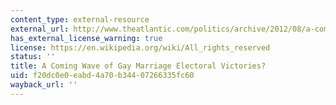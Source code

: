 ```yaml
---
content_type: external-resource
external_url: http://www.theatlantic.com/politics/archive/2012/08/a-coming-wave-of-gay-marriage-electoral-victories/260787/
has_external_license_warning: true
license: https://en.wikipedia.org/wiki/All_rights_reserved
status: ''
title: A Coming Wave of Gay Marriage Electoral Victories?
uid: f20dc0e0-eabd-4a70-b344-07266335fc60
wayback_url: ''
---
```

